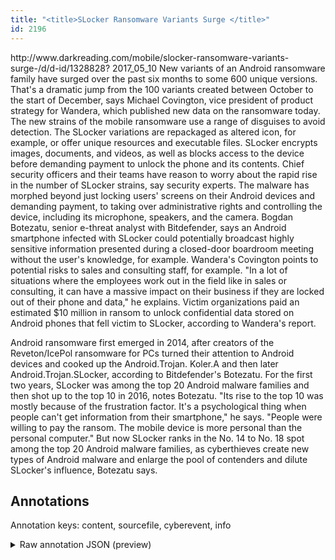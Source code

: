 ```yaml
---
title: "<title>SLocker Ransomware Variants Surge </title>"
id: 2196
---
```


<title>SLocker Ransomware Variants Surge </title>
<source> http://www.darkreading.com/mobile/slocker-ransomware-variants-surge-/d/d-id/1328828? </source>
<date> 2017_05_10 </date>
<text>
New variants of an Android ransomware family have surged over the past six months to some 600 unique versions.
That's a dramatic jump from the 100 variants created between October to the start of December, says Michael Covington, vice president of product strategy for Wandera, which published new data on the ransomware today.
The new strains of the mobile ransomware use a range of disguises to avoid detection. The SLocker variations are repackaged as altered icon, for example, or offer unique resources and executable files. SLocker encrypts images, documents, and videos, as well as blocks access to the device before demanding payment to unlock the phone and its contents.
Chief security officers and their teams have reason to worry about the rapid rise in the number of SLocker strains, say security experts. The malware has morphed beyond just locking users' screens on their Android devices and demanding payment, to taking over administrative rights and controlling the device, including its microphone, speakers, and the camera.
Bogdan Botezatu, senior e-threat analyst with Bitdefender, says an Android smartphone infected with SLocker could potentially broadcast highly sensitive information presented during a closed-door boardroom meeting without the user's knowledge, for example.
Wandera's Covington points to potential risks to sales and consulting staff, for example. "In a lot of situations where the employees work out in the field like in sales or consulting, it can have a massive impact on their business if they are locked out of their phone and data," he explains.
Victim organizations paid an estimated $10 million in ransom to unlock confidential data stored on Android phones that fell victim to SLocker, according to Wandera's report.

Android ransomware first emerged in 2014, after creators of the Reveton/IcePol ransomware for PCs turned their attention to Android devices and cooked up the Android.Trojan. Koler.A and then later Android.Trojan.SLocker, according to Bitdefender's Botezatu.
For the first two years, SLocker was among the top 20 Android malware families and then shot up to the top 10 in 2016, notes Botezatu. "Its rise to the top 10 was mostly because of the frustration factor. It's a psychological thing when people can't get information from their smartphone," he says. "People were willing to pay the ransom. The mobile device is more personal than the personal computer."
But now SLocker ranks in the No. 14 to No. 18 spot among the top 20 Android malware families, as cyberthieves create new types of Android malware and enlarge the pool of contenders and dilute SLocker's influence, Botezatu says.
</text>



## Annotations

Annotation keys: content, sourcefile, cyberevent, info

<details>
<summary>Raw annotation JSON (preview)</summary>

```json
{
  "content": "New variants of an Android ransomware family have surged over the past six months to some 600 unique versions. That's a dramatic jump from the 100 variants created between October to the start of December, says Michael Covington, vice president of product strategy for Wandera, which published new data on the ransomware today. The new strains of the mobile ransomware use a range of disguises to avoid detection. The SLocker variations are repackaged as altered icon, for example, or offer unique resources and executable files. SLocker encrypts images, documents, and videos, as well as blocks access to the device before demanding payment to unlock the phone and its contents. Chief security officers and their teams have reason to worry about the rapid rise in the number of SLocker strains, say security experts. The malware has morphed beyond just locking users' screens on their Android devices and demanding payment, to taking over administrative rights and controlling the device, including its microphone, speakers, and the camera. Bogdan Botezatu, senior e-threat analyst with Bitdefender, says an Android smartphone infected with SLocker could potentially broadcast highly sensitive information presented during a closed-door boardroom meeting without the user's knowledge, for example. Wandera's Covington points to potential risks to sales and consulting staff, for example. \"In a lot of situations where the employees work out in the field like in sales or consulting, it can have a massive impact on their business if they are locked out of their phone and data,\" he explains. Victim organizations paid an estimated $10 million in ransom to unlock confidential data stored on Android phones that fell victim to SLocker, according to\u00a0Wandera's report.  Android ransomware first emerged in 2014, after creators of the Reveton/IcePol ransomware for PCs turned their attention to Android devices and cooked up the Android.Trojan. Koler.A and then later Android.Trojan.SLocker, according to Bitdefender's Botezatu. For the first two years, SLocker was among the top 20 Android malware families and then shot up to the top 10 in 2016, notes Botezatu. \"Its rise to the top 10 was mostly because of the frustration factor. It's a psychological thing when people can't get information from their smartphone,\" he says. \"People were willing to pay the ransom. The mobile device is more personal than the personal computer.\" But now SLocker ranks in the No. 14 to No. 18 spot among the top 20 Android malware families, as cyberthieves create new types of Android malware and enlarge the pool of contenders and dilute SLocker's influence, Botezatu says.",
  "sourcefile": "2196.txt",
  "cyberevent": {
    "hopper": [
      {
        "index": 0,
        "relation": "Same",
        "events": [
          {
            "index": "E3",
            "type": "Attack",
            "realis": "Generic",
            "nugget": {
              "startOffset": 1614,
              "index": "T12",
              "endOffset": 1618,
              "text": "paid"
            },
            "argument": [
              {
                "index": "T13",
                "text": "$10 million",
                "endOffset": 1643,
                "role": {
                  "type": "Price"
                },
                "startOffset": 1632,
                "type": "Money"
              },
              {
                "index": "T15",
                "text": "Victim organizations",
                "endOffset": 1613,
                "role": {
                  "type": "Victim"
                },
                "startOffset": 1593,
                "type": "Organization"
              }
            ],
            "subtype": "Ransom"
          },
          {
            "index": "E4",
            "type": "Attack",
            "realis": "Generic",
            "nugget": {
              "startOffset": 1647,
              "index": "T14",
              "endOffset": 1653,
        
```
</details>
